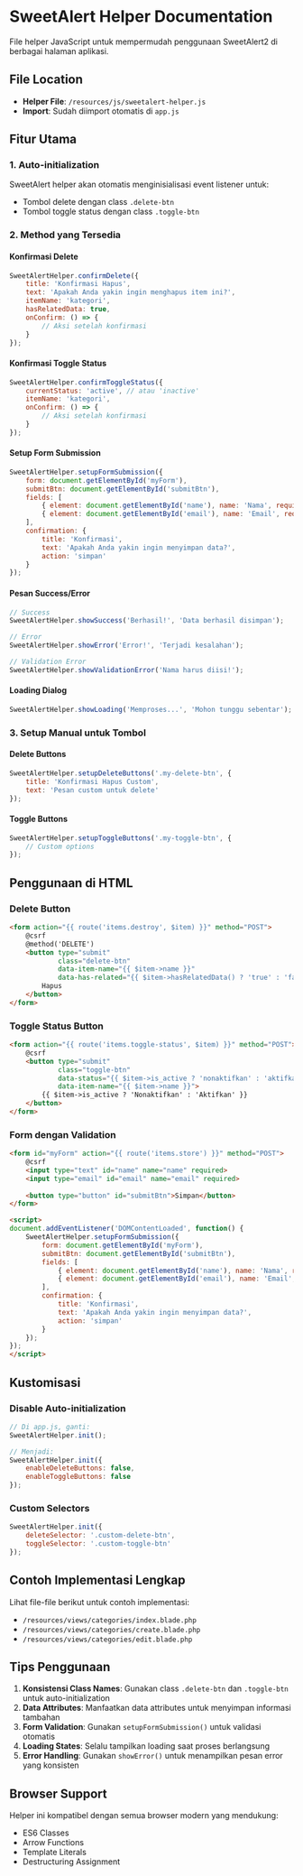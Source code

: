 # SweetAlert Helper Documentation

File helper JavaScript untuk mempermudah penggunaan SweetAlert2 di berbagai halaman aplikasi.

## File Location
- **Helper File**: `/resources/js/sweetalert-helper.js`
- **Import**: Sudah diimport otomatis di `app.js`

## Fitur Utama

### 1. Auto-initialization
SweetAlert helper akan otomatis menginisialisasi event listener untuk:
- Tombol delete dengan class `.delete-btn`
- Tombol toggle status dengan class `.toggle-btn`

### 2. Method yang Tersedia

#### Konfirmasi Delete
```javascript
SweetAlertHelper.confirmDelete({
    title: 'Konfirmasi Hapus',
    text: 'Apakah Anda yakin ingin menghapus item ini?',
    itemName: 'kategori',
    hasRelatedData: true,
    onConfirm: () => {
        // Aksi setelah konfirmasi
    }
});
```

#### Konfirmasi Toggle Status
```javascript
SweetAlertHelper.confirmToggleStatus({
    currentStatus: 'active', // atau 'inactive'
    itemName: 'kategori',
    onConfirm: () => {
        // Aksi setelah konfirmasi
    }
});
```

#### Setup Form Submission
```javascript
SweetAlertHelper.setupFormSubmission({
    form: document.getElementById('myForm'),
    submitBtn: document.getElementById('submitBtn'),
    fields: [
        { element: document.getElementById('name'), name: 'Nama', required: true },
        { element: document.getElementById('email'), name: 'Email', required: true }
    ],
    confirmation: {
        title: 'Konfirmasi',
        text: 'Apakah Anda yakin ingin menyimpan data?',
        action: 'simpan'
    }
});
```

#### Pesan Success/Error
```javascript
// Success
SweetAlertHelper.showSuccess('Berhasil!', 'Data berhasil disimpan');

// Error
SweetAlertHelper.showError('Error!', 'Terjadi kesalahan');

// Validation Error
SweetAlertHelper.showValidationError('Nama harus diisi!');
```

#### Loading Dialog
```javascript
SweetAlertHelper.showLoading('Memproses...', 'Mohon tunggu sebentar');
```

### 3. Setup Manual untuk Tombol

#### Delete Buttons
```javascript
SweetAlertHelper.setupDeleteButtons('.my-delete-btn', {
    title: 'Konfirmasi Hapus Custom',
    text: 'Pesan custom untuk delete'
});
```

#### Toggle Buttons
```javascript
SweetAlertHelper.setupToggleButtons('.my-toggle-btn', {
    // Custom options
});
```

## Penggunaan di HTML

### Delete Button
```html
<form action="{{ route('items.destroy', $item) }}" method="POST">
    @csrf
    @method('DELETE')
    <button type="submit" 
            class="delete-btn"
            data-item-name="{{ $item->name }}"
            data-has-related="{{ $item->hasRelatedData() ? 'true' : 'false' }}">
        Hapus
    </button>
</form>
```

### Toggle Status Button
```html
<form action="{{ route('items.toggle-status', $item) }}" method="POST">
    @csrf
    <button type="submit" 
            class="toggle-btn"
            data-status="{{ $item->is_active ? 'nonaktifkan' : 'aktifkan' }}"
            data-item-name="{{ $item->name }}">
        {{ $item->is_active ? 'Nonaktifkan' : 'Aktifkan' }}
    </button>
</form>
```

### Form dengan Validation
```html
<form id="myForm" action="{{ route('items.store') }}" method="POST">
    @csrf
    <input type="text" id="name" name="name" required>
    <input type="email" id="email" name="email" required>
    
    <button type="button" id="submitBtn">Simpan</button>
</form>

<script>
document.addEventListener('DOMContentLoaded', function() {
    SweetAlertHelper.setupFormSubmission({
        form: document.getElementById('myForm'),
        submitBtn: document.getElementById('submitBtn'),
        fields: [
            { element: document.getElementById('name'), name: 'Nama', required: true },
            { element: document.getElementById('email'), name: 'Email', required: true }
        ],
        confirmation: {
            title: 'Konfirmasi',
            text: 'Apakah Anda yakin ingin menyimpan data?',
            action: 'simpan'
        }
    });
});
</script>
```

## Kustomisasi

### Disable Auto-initialization
```javascript
// Di app.js, ganti:
SweetAlertHelper.init();

// Menjadi:
SweetAlertHelper.init({
    enableDeleteButtons: false,
    enableToggleButtons: false
});
```

### Custom Selectors
```javascript
SweetAlertHelper.init({
    deleteSelector: '.custom-delete-btn',
    toggleSelector: '.custom-toggle-btn'
});
```

## Contoh Implementasi Lengkap

Lihat file-file berikut untuk contoh implementasi:
- `/resources/views/categories/index.blade.php`
- `/resources/views/categories/create.blade.php`
- `/resources/views/categories/edit.blade.php`

## Tips Penggunaan

1. **Konsistensi Class Names**: Gunakan class `.delete-btn` dan `.toggle-btn` untuk auto-initialization
2. **Data Attributes**: Manfaatkan data attributes untuk menyimpan informasi tambahan
3. **Form Validation**: Gunakan `setupFormSubmission()` untuk validasi otomatis
4. **Loading States**: Selalu tampilkan loading saat proses berlangsung
5. **Error Handling**: Gunakan `showError()` untuk menampilkan pesan error yang konsisten

## Browser Support

Helper ini kompatibel dengan semua browser modern yang mendukung:
- ES6 Classes
- Arrow Functions
- Template Literals
- Destructuring Assignment